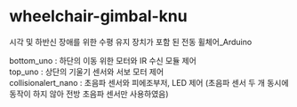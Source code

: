 # wheelchair-gimbal-knu
시각 및 하반신 장애를 위한 수평 유지 장치가 포함 된 전동 휠체어_Arduino

bottom_uno : 하단의 이동 위한 모터와 IR 수신 모듈 제어  
top_uno : 상단의 기울기 센서와 서보 모터 제어  
collisionalert_nano : 초음파 센서와 피에조부저, LED 제어 (초음파 센서 두 개 동시에 동작이 하지 않아 전방 초음파 센서만 사용하였음)  
